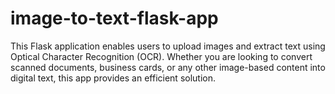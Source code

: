 # image-to-text-flask-app
This Flask application enables users to upload images and extract text using Optical Character Recognition (OCR). Whether you are looking to convert scanned documents, business cards, or any other image-based content into digital text, this app provides an efficient solution.
